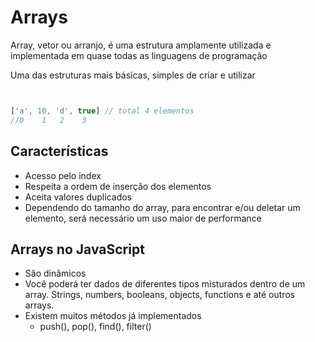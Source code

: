# Arrays

Array, vetor ou arranjo, é uma estrutura amplamente utilizada e implementada em quase todas as linguagens de programação

Uma das estruturas mais básicas, simples de criar e utilizar

```js


['a', 10, 'd', true] // total 4 elementos
//0    1   2    3

```

## Características

- Acesso pelo index
- Respeita a ordem de inserção dos elementos
- Aceita valores duplicados
- Dependendo do tamanho do array, para encontrar e/ou deletar um elemento, será necessário um uso maior de performance

## Arrays no JavaScript

- São dinâmicos
- Você poderá ter dados de diferentes tipos misturados dentro de um array. Strings, numbers, booleans, objects, functions e até outros arrays.
- Existem muitos métodos já implementados
  - push(), pop(), find(), filter()
